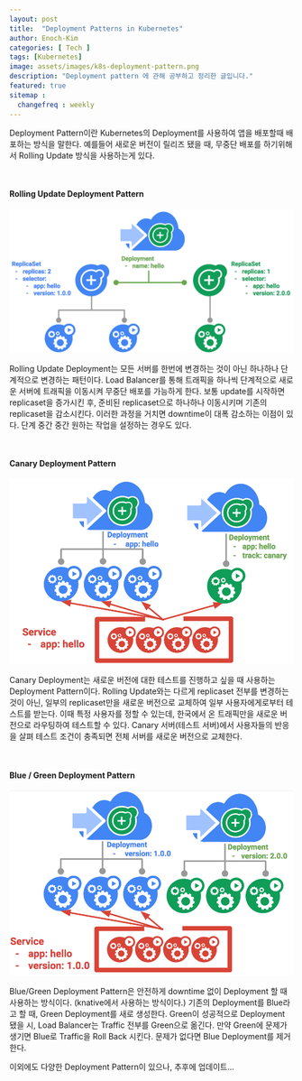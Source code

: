 ```yaml
---
layout: post
title:  "Deployment Patterns in Kubernetes"
author: Enoch-Kim
categories: [ Tech ]
tags: [Kubernetes]
image: assets/images/k8s-deployment-pattern.png
description: "Deployment pattern 에 관해 공부하고 정리한 글입니다."
featured: true
sitemap :
  changefreq : weekly
---
```


Deployment Pattern이란 Kubernetes의 Deployment를 사용하여 앱을 배포할때 배포하는 방식을 말한다. 예를들어 새로운 버전이 릴리즈 됐을 때,
무중단 배포를 하기위해서 Rolling Update 방식을 사용하는게 있다.

&nbsp;

#### Rolling Update Deployment Pattern

![Rolling-Update](../assets/images/k8s-rolling-update.png)

Rolling Update Deployment는 모든 서버를 한번에 변경하는 것이 아닌 하나하나 단계적으로 변경하는 패턴이다.
Load Balancer를 통해 트래픽을 하나씩 단계적으로 새로운 서버에 트래픽을 이동시켜 무중단 배포를 가능하게 한다.
보통 update를 시작하면 replicaset을 증가시킨 후, 준비된 replicaset으로 하나하나 이동시키며 기존의 replicaset을 감소시킨다.
이러한 과정을 거치면 downtime이 대폭 감소하는 이점이 있다.
단계 중간 중간 원하는 작업을 설정하는 경우도 있다.

&nbsp;

#### Canary Deployment Pattern

![Canary-Deployment](../assets/images/k8s-canary-deployment.png)

Canary Deployment는 새로운 버전에 대한 테스트를 진행하고 싶을 때 사용하는 Deployment Pattern이다.
Rolling Update와는 다르게 replicaset 전부를 변경하는 것이 아닌, 일부의 replicaset만을 새로운 버전으로 교체하여
일부 사용자에게로부터 테스트를 받는다. 이때 특정 사용자를 정할 수 있는데, 한국에서 온 트래픽만을 새로운 버전으로 라우팅하여
테스트할 수 있다. Canary 서버(테스트 서버)에서 사용자들의 반응을 살펴 테스트 조건이 충족되면 전체 서버를 새로운 버전으로 교체한다.

&nbsp;

#### Blue / Green Deployment Pattern

![Blue-Green-Deployment](../assets/images/k8s-blue-green-deployment.png)

Blue/Green Deployment Pattern은 안전하게 downtime 없이 Deployment 할 때 사용하는 방식이다. (knative에서 사용하는 방식이다.)
기존의 Deployment를 Blue라고 할 때, Green Deployment를 새로 생성한다.
Green이 성공적으로 Deployment 됐을 시, Load Balancer는 Traffic 전부를 Green으로 옮긴다.
만약 Green에 문제가 생기면 Blue로 Traffic을 Roll Back 시킨다.
문제가 없다면 Blue Deployment를 제거한다.

이외에도 다양한 Deployment Pattern이 있으나, 추후에 업데이트...
